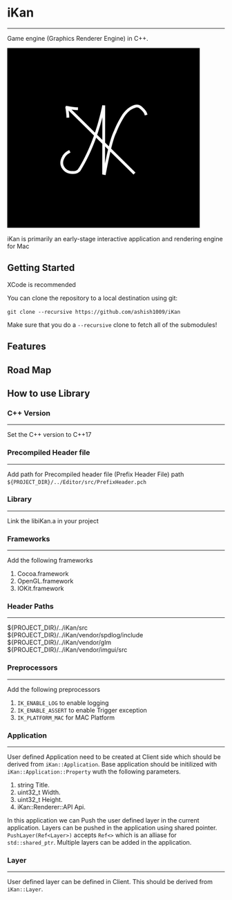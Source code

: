 # iKan
___________________________________________________________________________________________
Game engine (Graphics Renderer Engine) in C++. 

![](/Resources/Branding/iKan.png)

iKan is primarily an early-stage interactive application and rendering engine for Mac

## Getting Started
XCode is recommended

You can clone the repository to a local destination using git:

`git clone --recursive https://github.com/ashish1009/iKan`

Make sure that you do a `--recursive` clone to fetch all of the submodules!

## Features

## Road Map

## How to use Library

### C++ Version
---------------------
Set the C++ version to C++17

### Precompiled Header file
-----------------------------------
Add path for Precompiled header file (Prefix Header File) 
path `${PROJECT_DIR}/../Editor/src/PrefixHeader.pch`

### Library
--------------
Link the libiKan.a in your project

### Frameworks
---------------------
Add the following frameworks
1. Cocoa.framework
2. OpenGL.framework
3. IOKit.framework

### Header Paths
-----------------------
${PROJECT_DIR}/../iKan/src
${PROJECT_DIR}/../iKan/vendor/spdlog/include
${PROJECT_DIR}/../iKan/vendor/glm
${PROJECT_DIR}/../iKan/vendor/imgui/src

### Preprocessors
------------------------
Add the following preprocessors
1. `IK_ENABLE_LOG` to enable logging
2. `IK_ENABLE_ASSERT` to enable Trigger exception
3. `IK_PLATFORM_MAC` for MAC Platform

### Application
--------------------
User defined Application need to be created at Client side which should be derived from `iKan::Application`. Base application should be initilized with `iKan::Application::Property` wuth the following parameters.
1. string                             Title.
2. uint32_t                         Width.
3. uint32_t                         Height.
4. iKan::Renderer::API       Api.

In this application we can Push the user defined layer in the current application. Layers can be pushed in the application using shared pointer. `PushLayer(Ref<Layer>)` accepts `Ref<>` which is an alliase for `std::shared_ptr`. Multiple layers can be added in the application.  

### Layer
-------------
User defined layer can be defined in Client. This should be derived from `iKan::Layer`. 
